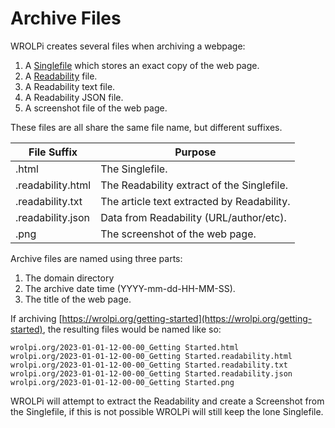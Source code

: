 # Archive Files

WROLPi creates several files when archiving a webpage:

1. A [Singlefile](#singlefile) which stores an exact copy of the web page.
2. A [Readability](#readability) file.
3. A Readability text file.
4. A Readability JSON file.
5. A screenshot file of the web page.

These files are all share the same file name, but different suffixes.

| File Suffix       | Purpose                                    |
|-------------------|--------------------------------------------|
| .html             | The Singlefile.                            |
| .readability.html | The Readability extract of the Singlefile. |
| .readability.txt  | The article text extracted by Readability. |
| .readability.json | Data from Readability (URL/author/etc).    |
| .png              | The screenshot of the web page.            |

Archive files are named using three parts:

1. The domain directory
2. The archive date time (YYYY-mm-dd-HH-MM-SS).
3. The title of the web page.

If archiving [https://wrolpi.org/getting-started](https://wrolpi.org/getting-started), the resulting files would be
named like so:

```
wrolpi.org/2023-01-01-12-00-00_Getting Started.html
wrolpi.org/2023-01-01-12-00-00_Getting Started.readability.html
wrolpi.org/2023-01-01-12-00-00_Getting Started.readability.txt
wrolpi.org/2023-01-01-12-00-00_Getting Started.readability.json
wrolpi.org/2023-01-01-12-00-00_Getting Started.png
```

WROLPi will attempt to extract the Readability and create a Screenshot from the Singlefile, if this is not possible
WROLPi will still keep the lone Singlefile.
